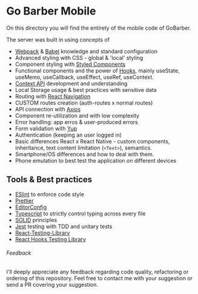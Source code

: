 # Go Barber Mobile

On this directory you will find the entirety of the mobile code of GoBarber.

The server was built in using concepts of

* [Webpack](https://webpack.js.org/) & [Babel](https://babeljs.io/docs/en/) knowledge and standard configuration
* Advanced styling with CSS - global & 'local' styling
* Component styling with [Styled Components](https://styled-components.com/)
* Functional components and the power of [Hooks](https://reactjs.org/docs/hooks-intro.html), mainly useState, useMemo, useCallback, useEffect, useRef, useContext.
* [Context API](https://reactjs.org/docs/context.html) development and understanding
* Local Storage usage & best practices with sensitive data
* Routing with [React Navigation](https://reactnavigation.org/)
* CUSTOM routes creation (auth-routes x normal routes)
* API connection with [Axios](https://github.com/axios/axios)
* Component re-utilization and with low complexity
* Error handling: app erros & user-produced errors
* Form validation with [Yup](https://github.com/jquense/yup)
* Authentication (keeping an user logged in)
* Basic differences React x React Native - custom components, inheritance, text content limitation (`<Text>`), semantics.
* Smartphone/OS differences and how to deal with them.
* Phone emulation to best test the application on different devices

## Tools & Best practices

* [ESlint](https://eslint.org/) to enforce code style
* [Prettier](https://prettier.io/)
* [EditorConfig](https://editorconfig.org/)
* [Typescript](https://www.typescriptlang.org/) to strictly control typing across every file
* [SOLID](https://en.wikipedia.org/wiki/SOLID) principles
* [Jest](https://jestjs.io/) testing with TDD and unitary tests
* [React-Testing-Library](https://testing-library.com/docs/react-testing-library/intro/)
* [React Hooks Testing Library](https://github.com/testing-library/react-hooks-testing-library#installation)

###### Feedback

I'll deeply appreciate any feedback regarding code quality, refactoring or ordering of this repository. Feel free to contact me with your suggestion or send a PR covering your suggestion.
